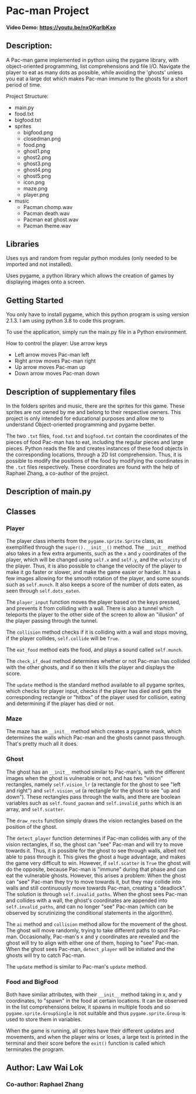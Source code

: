 # Pac-man Project
#### Video Demo:  <https://youtu.be/nxOKqrlbKxo>

## Description:

A Pac-man game implemented in python using the pygame library, with object-oriented programming, list comprehensions and file I/O. Navigate the player to eat as many dots as possible, while avoiding the 'ghosts' unless you eat a large dot which makes Pac-man immune to the ghosts for a short period of time.

Project Structure:
- main.py
- food.txt
- bigfood.txt
- sprites
    - bigfood.png
    - closedman.png
    - food.png
    - ghost1.png
    - ghost2.png
    - ghost3.png
    - ghost4.png
    - ghost5.png
    - icon.png
    - maze.png
    - player.png
- music
    - Pacman chomp.wav
    - Pacman death.wav
    - Pacman eat ghost.wav
    - Pacman theme.wav

## Libraries
Uses sys and random from regular python modules (only needed to be imported and not installed).

Uses pygame, a python library which allows the creation of games by displaying images onto a screen.

## Getting Started
You only have to install pygame, which this python program is using version 2.1.3. I am using python 3.8 to code this program. 

To use the application, simply run the main.py file in a Python environment.

How to control the player:
Use arrow keys
- Left arrow moves Pac-man left
- Right arrow moves Pac-man right
- Up arrow moves Pac-man up
- Down arrow moves Pac-man down

## Description of supplementary files
In the folders sprites and music, there are the sprites for this game. These sprites are not owned by me and belong to their respective owners. This project is only intended for educational purposes and allow me to understand Object-oriented programming and pygame better.

The two ```.txt``` files, ```food.txt``` and ```bigfood.txt``` contain the coordinates of the pieces of food Pac-man has to eat, including the regular pieces and large pieces. Python reads the file and creates instances of these food objects in the corresponding locations, through a 2D list comprehension. Thus, it is possible to modify the positions of the food by modifying the coordinates in the ```.txt``` files respectively. These coordinates are found with the help of Raphael Zhang, a co-author of the project.

## Description of main.py
## Classes
### Player
The player class inherits from the ```pygame.sprite.Sprite``` class, as exemplified through the ```super().__init__()``` method. The ```__init__``` method also takes in a few extra arguments, such as the ```x``` and ```y``` coordinates of the player, which will be changed using ```self.x``` and ```self.y```, and the ```velocity``` of the player. Thus, it is also possible to change the velocity of the player to make it go faster or slower, and make the game easier or harder. It has a few images allowing for the smooth rotation of the player, and some sounds such as ```self.munch```. It also keeps a score of the number of dots eaten, as seen through ```self.dots_eaten```.

The ```player_input``` function moves the player based on the keys pressed, and prevents it from colliding with a wall. There is also a tunnel which teleports the player to the other side of the screen to allow an "illusion" of the player passing through the tunnel.

The ```collision``` method checks if it is colliding with a wall and stops moving, if the player collides, ```self.collide``` will be ```True```.

The ```eat_food``` method eats the food, and plays a sound called ```self.munch```.

The ```check_if_dead``` method determines whether or not Pac-man has collided with the other ghosts, and if so then it kills the player and displays the score.

The ```update``` method is the standard method available to all pygame sprites, which checks for player input, checks if the player has died and gets the corresponding rectangle or "hitbox" of the player used for collision, eating and determining if the player has died or not.

### Maze
The maze has an ```__init__``` method which creates a pygame mask, which determines the walls which Pac-man and the ghosts cannot pass through. That's pretty much all it does.

### Ghost
The ghost has an ```__init__``` method similar to Pac-man's, with the different images when the ghost is vulnerable or not, and has two "vision" rectangles, namely ```self.vision_lr``` (a rectangle for the ghost to see "left and right") and ```self.vision_ud``` (a rectangle for the ghost to see "up and down"). These rectangles pass through the walls, and there are boolean variables such as ```self.found_pacman``` and ```self.invalid_paths``` which is an array, and ```self.scatter```.

The ```draw_rects``` function simply draws the vision rectangles based on the position of the ghost.

The ```detect_player``` function determines if Pac-man collides with any of the vision rectangles, if so, the ghost can "see" Pac-man and will try to move towards it. Thus, it is possible for the ghost to see through walls, albeit not able to pass through it. This gives the ghost a huge advantage, and makes the game very difficult to win. However, if ```self.scatter``` is ```True``` the ghost will do the opposite, because Pac-man is "immune" during that phase and can eat the vulnerable ghosts. However, this arises a problem: When the ghost can "see" Pac-man they try to move towards it, but they may collide into walls and still continuously move towards Pac-man, creating a "deadlock". The solution is through ```self.invalid_paths```. When the ghost sees Pac-man and collides with a wall, the ghost's coordinates are appended into ```self.invalid_paths```, and can no longer "see" Pac-man (which can be observed by scrutinizing the conditional statements in the algorithm).

The ```ai``` method and ```collision``` method allow for the movement of the ghost. The ghost will move randomly, trying to take different paths to spot Pac-man. Occasionally, Pac-man's x and y coordinates are revealed and the ghost will try to align with either one of them, hoping to "see" Pac-man. When the ghost sees Pac-man, ```detect_player``` will be initiated and the ghosts will try to catch Pac-man.

The ```update``` method is similar to Pac-man's ```update``` method.

### Food and BigFood
Both have similar attributes, with their ```__init__``` method taking in x, and y coordinates, to "spawn" in the food at certain locations. It can be observed in the list comprehensions below, it spawns in multiple foods and so ```pygame.sprite.GroupSingle``` is not suitable and thus ```pygame.sprite.Group``` is used to store them in variables.

When the game is running, all sprites have their different updates and movements, and when the player wins or loses, a large text is printed in the terminal and their score before the ```exit()``` function is called which terminates the program.

## Author: Law Wai Lok
### Co-author: Raphael Zhang
